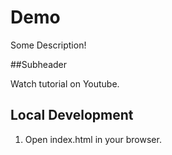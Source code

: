 # Demo

Some Description!

##Subheader

Watch tutorial on Youtube.

## Local Development

1. Open index.html in your browser.
